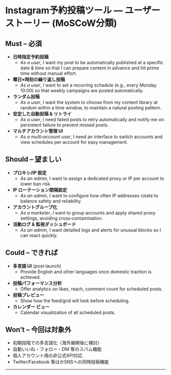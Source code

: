 # Instagram予約投稿ツール — ユーザーストーリー (MoSCoW分類)

## Must – 必須
- **日時指定予約投稿**
  - *As a user*, I want my post to be automatically published at a specific date & time so that I can prepare content in advance and hit prime time without manual effort.
- **曜日×時刻の繰り返し投稿**
  - *As a user*, I want to set a recurring schedule (e.g., every Monday 10:00) so that weekly campaigns are posted automatically.
- **ランダム投稿**
  - *As a user*, I want the system to choose from my content library at random within a time window, to maintain a natural posting pattern.
- **安定した自動投稿 & リトライ**
  - *As a user*, I need failed posts to retry automatically and notify me on persistent failure to prevent missed posts.
- **マルチアカウント管理 UI**
  - *As a multi‑account user*, I need an interface to switch accounts and view schedules per account for easy management.

## Should – 望ましい
- **プロキシ/IP 設定**
  - *As an admin*, I want to assign a dedicated proxy or IP per account to lower ban risk.
- **IP ローテーション間隔設定**
  - *As an admin*, I want to configure how often IP addresses rotate to balance safety and reliability.
- **アカウントグループ化**
  - *As a marketer*, I want to group accounts and apply shared proxy settings, avoiding cross‑contamination.
- **活動ログ & 監視ダッシュボード**
  - *As an admin*, I want detailed logs and alerts for unusual blocks so I can react quickly.

## Could – できれば
- **多言語 UI** (post‑launch)
  - Provide English and other languages once domestic traction is achieved.
- **投稿パフォーマンス分析**
  - Offer analytics on likes, reach, comment count for scheduled posts.
- **投稿プレビュー**
  - Show how the feed/grid will look before scheduling.
- **カレンダー ビュー**
  - Calendar visualization of all scheduled posts.

## Won’t – 今回は対象外
- 初期段階での多言語化（海外展開後に検討）
- 自動いいね・フォロー・DM 等のスパム機能
- 個人アカウント用の非公式API対応
- Twitter/Facebook 等ほかSNSへの同時投稿機能

---